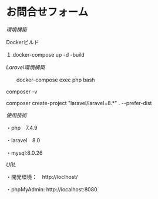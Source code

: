 # お問合せフォーム

_環境構築_

Dockerビルド　　

１.docker-compose up -d -build

_Laravel環境構築_
 
 　　docker-compose exec php bash

  composer -v

  composer create-project "laravel/laravel=8.*" . --prefer-dist

  _使用技術_

  ・php　7.4.9

  ・laravel　8.0

  ・mysql:8.0.26

  _URL_

  ・開発環境：　http://loclhost/

  ・phpMyAdmin: http://localhost:8080

